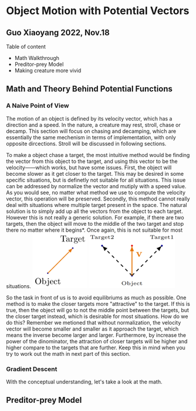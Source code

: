 # Object Motion with Potential Vectors

## Guo Xiaoyang 2022, Nov.18

Table of content

- Math Walkthrough
- Preditor-prey Model
- Making creature more vivid

## Math and Theory Behind Potential Functions

### A Naive Point of View

The motion of an object is defined by its velocity vector, which has a direction and a speed. In the nature, a creature may rest, stroll, chase or decamp. This section will focus on chasing and decamping, which are
essentially the same mechenism in terms of implementation, with only opposite dircections. Stroll will be discussed in following sections.

To make a object chase a target, the most intuitive method would be finding the vector from this object to the target, and using this vector to be the velocity——which works, but have some issues. First, the object will become slower as it get closer to the target. This may be desired in some specific situations, but is definetly not suitable for all situations. This issue can be addressed by normalize the vector and mutiply with a speed value. As you would see, no matter what method we use to compute the velocity vector, this operation will be preserved. Secondly, this method cannot really deal with situations where multiple target present in the space. The natural solution is to simply add up all the vectors from the object to each target. However this is not really a generic solution. For example, if there are two targets, then the object will move to the middle of the two target and stop there no matter where it begins\*. Once again, this is not suitable for most situations.
<img
    src="../media/potential_vector/img01_object_to_target.png"
    alt="Vector from the object to the target"
    height="150"
  />
<img
    src="../media/potential_vector/img02_two_targets.png"
    alt="Cannot handle two targets"
    height="150"
  />

So the task in front of us is to avoid equilibriums as much as possible. One method is to make the closer targets more "attractive" to the target. If this is true, then the object will go to not the middle point between the targets, but the closer target instead, which is desirable for most situations. How do we do this? Remember we metioned that without normalization, the velocity vector will become smaller and smaller as it approach the target, which means the inverse become larger and larger. Furthermore, by increase the power of the dinominator, the attraction of closer targets will be higher and higher compare to the targets that are further. Keep this in mind when you try to work out the math in next part of this section.

### Gradient Descent

With the conceptual understanding, let's take a look at the math.

## Preditor-prey Model
